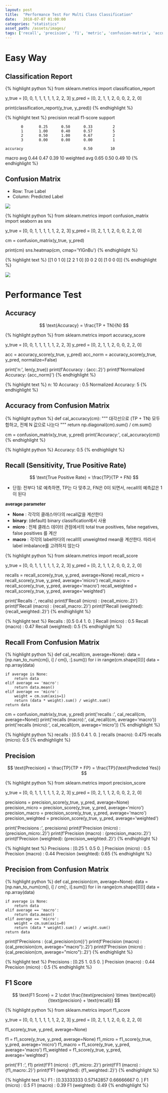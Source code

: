 ```yaml
---
layout: post
title:  "Performance Test For Multi Class Classification"
date:   2018-07-07 01:00:00
categories: "statistics"
asset_path: /assets/images/
tags: ['recall', 'precision', 'f1', 'metric', 'confusion-matrix', 'accuracy']
---
```



# Easy Way

## Classification Report


{% highlight python %}
from sklearn.metrics import classification_report

y_true = [0, 0, 1, 1, 1, 1, 1, 2, 2, 3]
y_pred = [0, 2, 1, 1, 2, 0, 0, 2, 2, 0]

print(classification_report(y_true, y_pred))
{% endhighlight %}


{% highlight text %}
              precision    recall  f1-score   support

           0       0.25      0.50      0.33         2
           1       1.00      0.40      0.57         5
           2       0.50      1.00      0.67         2
           3       0.00      0.00      0.00         1

    accuracy                           0.50        10
   macro avg       0.44      0.47      0.39        10
weighted avg       0.65      0.50      0.49        10
{% endhighlight %}

## Confusion Matrix

 - Row: True Label 
 - Column: Predicted Label

<img src="{{ page.asset_path }}performance-test-confusion-explained.jpg" class="img-responsive img-rounded img-fluid">

{% highlight python %}
from sklearn.metrics import confusion_matrix
import seaborn as sns

y_true = [0, 0, 1, 1, 1, 1, 1, 2, 2, 3]
y_pred = [0, 2, 1, 1, 2, 0, 0, 2, 2, 0]

cm = confusion_matrix(y_true, y_pred)

print(cm)
sns.heatmap(cm, cmap='YlGnBu')
{% endhighlight %}

{% highlight text %}
[[1 0 1 0]
 [2 2 1 0]
 [0 0 2 0]
 [1 0 0 0]]
 {% endhighlight %}
 
 <img src="{{ page.asset_path }}performance-test-confusion.png" class="img-responsive img-rounded img-fluid">
 
# Performance Test
## Accuracy

$$ \text{Accuracy} = \frac{TP + TN}{N} $$

{% highlight python %}
from sklearn.metrics import accuracy_score

y_true = [0, 0, 1, 1, 1, 1, 1, 2, 2, 3]
y_pred = [0, 2, 1, 1, 2, 0, 0, 2, 2, 0]

acc = accuracy_score(y_true, y_pred)
acc_norm = accuracy_score(y_true, y_pred, normalize=False)

print('n:', len(y_true))
print(f'Accuracy           : {acc:.2}')
print(f'Normalized Accuracy: {acc_norm}')
{% endhighlight %}

{% highlight text %}
n: 10
Accuracy           : 0.5
Normalized Accuracy: 5
{% endhighlight %}


## Accuracy from Confusion Matrix

{% highlight python %}
def cal_accuracy(cm):
    """
    대각선으로 (TP + TN) 모두 합하고, 전체 N 값으로 나눈다
    """
    return np.diagonal(cm).sum() / cm.sum()

cm = confusion_matrix(y_true, y_pred)
print('Accuracy:', cal_accuracy(cm))
{% endhighlight %}

{% highlight python %}
Accuracy: 0.5
{% endhighlight %}





## Recall (Sensitivity, True Positive Rate)

$$ \text{True Positive Rate} = \frac{TP}{TP + FN} $$

 - 단점: 전부다 1로 예측하면, TP는 다 맞추고, FN은 0이 되면서, recall의 예측값은 1이 된다


**average parameter**
  - **None**  : 각각의 클래스마다의 recall값을 계산한다
  - **binary**: (default) binary classification에서 사용 
  - **micro** : 전체 클래스 데이터 관점에서의 total true positives, false negatives, false positives 를 계산
  - **macro** : 각각의 label마다의 recall의 unweighted mean을 계산한다. 따라서 label imbalance를 고려하지 않는다
  
  
{% highlight python %}
from sklearn.metrics import recall_score

y_true = [0, 0, 1, 1, 1, 1, 1, 2, 2, 3]
y_pred = [0, 2, 1, 1, 2, 0, 0, 2, 2, 0]


recalls = recall_score(y_true, y_pred, average=None)
recall_micro = recall_score(y_true, y_pred, average='micro')
recall_macro = recall_score(y_true, y_pred, average='macro')
recall_weighted = recall_score(y_true, y_pred, average='weighted')

print('Recalls          :', recalls)
print(f'Recall (micro)   : {recall_micro:.2}')
print(f'Recall (macro)   : {recall_macro:.2}')
print(f'Recall (weighted): {recall_weighted:.2}')
{% endhighlight %}

{% highlight text %}
Recalls          : [0.5 0.4 1.  0. ]
Recall (micro)   : 0.5
Recall (macro)   : 0.47
Recall (weighted): 0.5
{% endhighlight %}

## Recall From Confusion Matrix

{% highlight python %}
def cal_recall(cm, average=None):
    data = [np.nan_to_num(cm[i, i] / cm[i, :].sum()) for i in range(cm.shape[0])]
    data = np.array(data)
    
    if average is None:
        return data
    elif average == 'macro':
        return data.mean()
    elif average == 'micro':
        weight = cm.sum(axis=1)
        return (data * weight).sum() / weight.sum()
    return data

cm = confusion_matrix(y_true, y_pred)
print('recalls        :', cal_recall(cm, average=None))
print('recalls (macro):', cal_recall(cm, average='macro'))
print('recalls (micro):', cal_recall(cm, average='micro'))
{% endhighlight %}

{% highlight python %}
recalls        : [0.5 0.4 1.  0. ]
recalls (macro): 0.475
recalls (micro): 0.5
{% endhighlight %}

## Precision

$$ \text{Precision} = \frac{TP}{TP + FP} = \frac{TP}{\text{Predicted Yes}} $$

{% highlight python %}
from sklearn.metrics import precision_score

y_true = [0, 0, 1, 1, 1, 1, 1, 2, 2, 3]
y_pred = [0, 2, 1, 1, 2, 0, 0, 2, 2, 0]

precisions = precision_score(y_true, y_pred, average=None)
precision_micro = precision_score(y_true, y_pred, average='micro')
precision_macro = precision_score(y_true, y_pred, average='macro')
precision_weighted = precision_score(y_true, y_pred, average='weighted')

print('Precisions       :', precisions)
print(f'Precision (micro)   : {precision_micro:.2}')
print(f'Precision (macro)   : {precision_macro:.2}')
print(f'Precision (weighted): {precision_weighted:.2}')
{% endhighlight %}

{% highlight text %}
Precisions       : [0.25 1.   0.5  0.  ]
Precision (micro)   : 0.5
Precision (macro)   : 0.44
Precision (weighted): 0.65
{% endhighlight %}

## Precision from Confusion Matrix

{% highlight python %}
def cal_precision(cm, average=None):
    data = [np.nan_to_num(cm[i, i] / cm[:, i].sum()) for i in range(cm.shape[0])]
    data = np.array(data)

    if average is None:
        return data
    elif average == 'macro':
        return data.mean()
    elif average == 'micro':
        weight = cm.sum(axis=0)
        return (data * weight).sum() / weight.sum()
    return data

print(f'Precisions        : {cal_precision(cm)}')
print(f'Precision (macro) : {cal_precision(cm, average="macro"):.2}')
print(f'Precision (micro) : {cal_precision(cm, average="micro"):.2}')
{% endhighlight %}

{% highlight text %}
Precisions        : [0.25 1.   0.5  0.  ]
Precision (macro) : 0.44
Precision (micro) : 0.5
{% endhighlight %}


## F1 Score

$$ \text{F1 Score} = 2 \cdot
\frac{\text{precision} \times \text{recall}}{\text{precision} + \text{recall}} $$

{% highlight python %}
from sklearn.metrics import f1_score

y_true = [0, 0, 1, 1, 1, 1, 1, 2, 2, 3]
y_pred = [0, 2, 1, 1, 2, 0, 0, 2, 2, 0]

f1_score(y_true, y_pred, average=None)

f1 = f1_score(y_true, y_pred, average=None)
f1_micro = f1_score(y_true, y_pred, average='micro')
f1_macro = f1_score(y_true, y_pred, average='macro')
f1_weighted = f1_score(y_true, y_pred, average='weighted')

print('F1       :', f1)
print(f'F1 (micro)   : {f1_micro:.2}')
print(f'F1 (macro)   : {f1_macro:.2}')
print(f'F1 (weighted): {f1_weighted:.2}')
{% endhighlight %}

{% highlight text %}
F1       : [0.33333333 0.57142857 0.66666667 0.        ]
F1 (micro)   : 0.5
F1 (macro)   : 0.39
F1 (weighted): 0.49
{% endhighlight %}